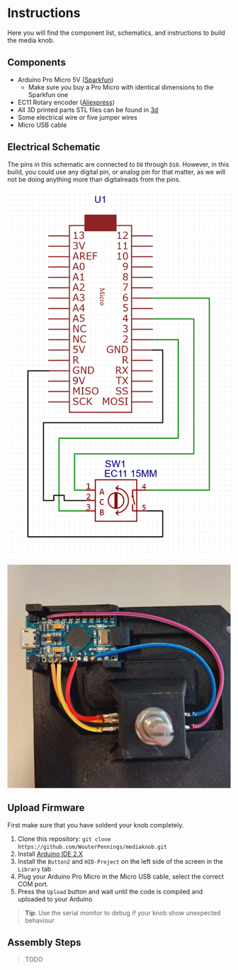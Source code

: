 # Instructions

Here you will find the component list, schematics, and instructions to build the media knob.

## Components

- Arduino Pro Micro 5V ([Sparkfun](https://www.sparkfun.com/products/12640))
  - Make sure you buy a Pro Micro with identical dimensions to the Sparkfun one
- EC11 Rotary encoder ([Aliexpress](https://nl.aliexpress.com/item/1005002802225957.html?spm=a2g0o.productlist.main.73.1a476867OZREEx&algo_pvid=b6bf1163-fa66-4662-8d6a-866a64e69d97&algo_exp_id=b6bf1163-fa66-4662-8d6a-866a64e69d97-36&pdp_npi=4%40dis%21EUR%210.63%210.51%21%21%210.67%21%21%40211b617a16933239714535859e7a21%2112000022266485904%21sea%21NL%210%21A&curPageLogUid=IVOv2xvNuyEq))
- All 3D printed parts STL files can be found in [3d](/3d)
- Some electrical wire or five jumper wires
- Micro USB cable

## Electrical Schematic

The pins in this schematic are connected to `D8` through `D10`. However, in this build, you could use any digital pin, or analog pin for that matter, as we will not be doing anything more than digitalreads from the pins.

![img](/images/electrical%20schematic.png)

![img](images/soldering.jpg)

## Upload Firmware

First make sure that you have solderd your knob completely.

1. Clone this repository: `git clone https://github.com/WouterPennings/mediaknob.git`
2. Install [Arduino IDE 2.X](https://www.arduino.cc/en/software)
3. Install the `Button2` and `HID-Project` on the left side of the screen in the `Library` tab
4. Plug your Arduino Pro Micro in the Micro USB cable, select the correct COM port.
5. Press the `Upload` button and wait until the code is compiled and uploaded to your Arduino

> **Tip**: Use the serial monitor to debug if your knob show unexpected behaviour

## Assembly Steps

> TODO
